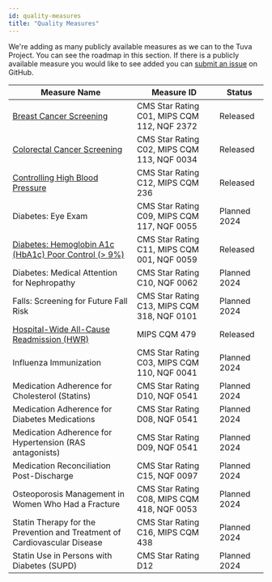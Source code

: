 ```yaml
---
id: quality-measures
title: "Quality Measures"
---
```


We're adding as many publicly available measures as we can to the Tuva Project. 
You can see the roadmap in this section. If there is a publicly available 
measure you would like to see added you can [submit an issue](https://github.com/tuva-health/the_tuva_project/issues) 
on GitHub.


| Measure Name                                                                                                                  | Measure ID                                  | Status       | 
|-------------------------------------------------------------------------------------------------------------------------------|---------------------------------------------|--------------|
| [Breast Cancer Screening](https://github.com/tuva-health/tuva/tree/main/models/quality_measures)                              | CMS Star Rating C01, MIPS CQM 112, NQF 2372 | Released     |
| [Colorectal Cancer Screening](https://github.com/tuva-health/tuva/tree/main/models/quality_measures)                          | CMS Star Rating C02, MIPS CQM 113, NQF 0034 | Released     |
| [Controlling High Blood Pressure](https://github.com/tuva-health/tuva/tree/main/models/quality_measures)                                                                                           | CMS Star Rating C12, MIPS CQM 236           | Released     |
| Diabetes: Eye Exam                                                                                                            | CMS Star Rating C09, MIPS CQM 117, NQF 0055 | Planned 2024 |
| [Diabetes: Hemoglobin A1c (HbA1c) Poor Control (> 9%)](https://github.com/tuva-health/tuva/tree/main/models/quality_measures) | CMS Star Rating C11, MIPS CQM 001, NQF 0059 | Released     |
| Diabetes: Medical Attention for Nephropathy                                                                                   | CMS Star Rating C10, NQF 0062               | Planned 2024 |
| Falls: Screening for Future Fall Risk                                                                                         | CMS Star Rating C13, MIPS CQM 318, NQF 0101 | Planned 2024 |
| [Hospital-Wide All-Cause Readmission (HWR)](https://github.com/tuva-health/tuva/tree/main/models/readmissions)                | MIPS CQM 479                                | Released     |
| Influenza Immunization                                                                                                        | CMS Star Rating C03, MIPS CQM 110, NQF 0041 | Planned 2024 |
| Medication Adherence for Cholesterol (Statins)                                                                                | CMS Star Rating D10, NQF 0541               | Planned 2024 |
| Medication Adherence for Diabetes Medications                                                                                 | CMS Star Rating D08, NQF 0541               | Planned 2024 |
| Medication Adherence for Hypertension (RAS antagonists)                                                                       | CMS Star Rating D09, NQF 0541               | Planned 2024 |
| Medication Reconciliation Post-Discharge                                                                                      | CMS Star Rating C15, NQF 0097               | Planned 2024 |
| Osteoporosis Management in Women Who Had a Fracture                                                                           | CMS Star Rating C08, MIPS CQM 418, NQF 0053 | Planned 2024 |
| Statin Therapy for the Prevention and Treatment of Cardiovascular Disease                                                     | CMS Star Rating C16, MIPS CQM 438           | Planned 2024 |
| Statin Use in Persons with Diabetes (SUPD)                                                                                    | CMS Star Rating D12                         | Planned 2024 |